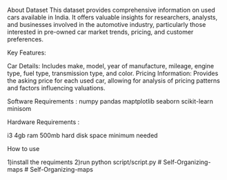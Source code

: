 About Dataset
This dataset provides comprehensive information on used cars available in India. It offers valuable insights for researchers, analysts, and businesses involved in the automotive industry, particularly those interested in pre-owned car market trends, pricing, and customer preferences.

Key Features:

Car Details: Includes make, model, year of manufacture, mileage, engine type, fuel type, transmission type, and color.
Pricing Information: Provides the asking price for each used car, allowing for analysis of pricing patterns and factors influencing valuations.

Software Requirements :
numpy
pandas
maptplotlib
seaborn
scikit-learn
minisom

Hardware Requirements :

i3
4gb ram
500mb hard disk space minimum needed

How to use

1)install the requiments 
2)run python script/script.py
#   S e l f - O r g a n i z i n g - m a p s  
 #   S e l f - O r g a n i z i n g - m a p s  
 